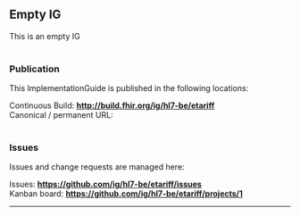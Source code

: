 Empty IG
---
This is an empty IG
<br> </br>
###
### Publication
This ImplementationGuide is published in the following locations:

Continuous Build: __http://build.fhir.org/ig/hl7-be/etariff__  
Canonical / permanent URL: 
<br> </br>

### Issues
Issues and change requests are managed here:  

Issues:  __https://github.com/ig/hl7-be/etariff/issues__  
Kanban board:  __https://github.com/ig/hl7-be/etariff/projects/1__  



---
